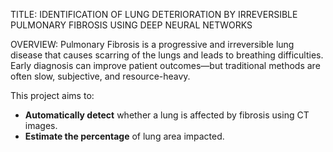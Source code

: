 TITLE:
  IDENTIFICATION OF LUNG DETERIORATION BY IRREVERSIBLE
 PULMONARY FIBROSIS USING DEEP NEURAL NETWORKS

OVERVIEW:
 Pulmonary Fibrosis is a progressive and irreversible lung disease that causes scarring of the lungs and leads to breathing difficulties. Early diagnosis can improve patient outcomes—but traditional methods are often slow, subjective, and resource-heavy.

This project aims to:
- **Automatically detect** whether a lung is affected by fibrosis using CT images.
- **Estimate the percentage** of lung area impacted.


